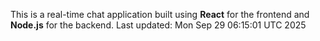 This is a real-time chat application built using **React** for the frontend and **Node.js** for the backend.
Last updated: Mon Sep 29 06:15:01 UTC 2025
